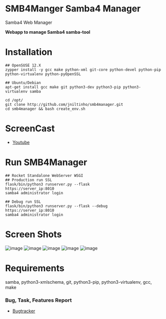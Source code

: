 SMB4Manger Samba4 Manager
===========

Samba4 Web Manager

**Webapp to manage Samba4 samba-tool**

Installation
====
    ## OpenSUSE 12.X
    zypper install -y gcc make python-xml git-core python-devel python-pip python-virtualenv python-pyOpenSSL

    ## Ubuntu/Debian
    apt-get install gcc make git python3-dev python3-pip python3-virtualenv samba

    cd /opt/
    git clone http://github.com/jniltinho/smb4manager.git
    cd smb4manager && bash create_env.sh


ScreenCast
====
* [Youtube](https://www.youtube.com/watch?v=iK73rl2rvSs)


Run SMB4Manager
====

    ## Rocket Standalone WebServer WSGI
    ## Production run SSL
    flask/bin/python3 runserver.py --flask
    https://server_ip:8010
    samba4 administrator login

    ## Debug run SSL
    flask/bin/python3 runserver.py --flask --debug
    https://server_ip:8010
    samba4 administrator login


Screen Shots
====

![image](https://raw.github.com/jniltinho/smb4manager/master/screens/smb4manager_login.png)
![image](https://raw.github.com/jniltinho/smb4manager/master/screens/smb4manager_dashboard.png)
![image](https://raw.github.com/jniltinho/smb4manager/master/screens/smb4manager_user_add.png)
![image](https://raw.github.com/jniltinho/smb4manager/master/screens/smb4manager_user_edit.png)
![image](https://raw.github.com/jniltinho/smb4manager/master/screens/smb4manager_users.png)



Requirements
====
samba, python3-xmlschema, git, python3-pip, python3-virtualenv, gcc, make


### Bug, Task, Features Report

* [Bugtracker](https://github.com/jniltinho/smb4manager/issues)
